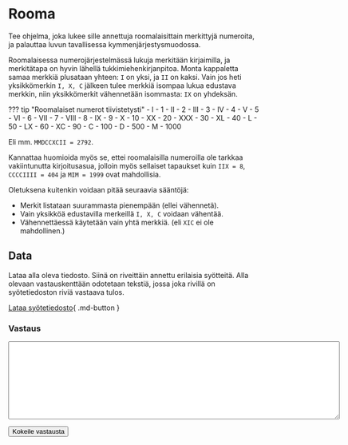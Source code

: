 # Rooma
<!-- 
Ohjelmointi 1
Merkkijono
-->

Tee ohjelma, joka lukee sille annettuja roomalaisittain merkittyjä numeroita, ja palauttaa luvun tavallisessa kymmenjärjestysmuodossa.

Roomalaisessa numerojärjestelmässä lukuja merkitään kirjaimilla, ja merkitätapa on hyvin lähellä tukkimiehenkirjanpitoa. Monta kappaletta samaa merkkiä plusataan yhteen: `I` on yksi, ja `II` on kaksi. Vain jos heti yksikkömerkin `I, X, C` jälkeen tulee merkkiä isompaa lukua edustava merkkin, niin yksikkömerkit vähennetään isommasta: `IX` on yhdeksän.

??? tip "Roomalaiset numerot tiivistetysti"
    - I - 1
    - II - 2
    - III - 3
    - IV - 4
    - V - 5
    - VI - 6 
    - VII - 7
    - VIII - 8
    - IX - 9
    - X - 10
    - XX - 20
    - XXX - 30
    - XL - 40
    - L - 50
    - LX - 60
    - XC - 90
    - C - 100
    - D - 500
    - M - 1000

Eli mm. `MMDCCXCII = 2792`.


Kannattaa huomioida myös se, ettei roomalaisilla numeroilla ole tarkkaa vakiintunutta kirjoitusasua, jolloin myös sellaiset tapaukset kuin `IIX = 8`, `CCCCIIII = 404` ja `MIM = 1999` ovat mahdollisia.

Oletuksena kuitenkin voidaan pitää seuraavia sääntöjä:

 - Merkit listataan suurammasta pienempään (ellei vähennetä).
 - Vain yksikköä edustavilla merkeillä `I, X, C` voidaan vähentää.
 - Vähennettäessä käytetään vain yhtä merkkiä. (eli `XIC` ei ole mahdollinen.)



## Data

Lataa alla oleva tiedosto. Siinä on riveittäin annettu erilaisia syötteitä. Alla olevaan vastauskenttään odotetaan tekstiä, jossa joka rivillä on syötetiedoston riviä vastaava tulos.

[Lataa syötetiedosto](../syotteet/rooma_input.txt){ .md-button }


### Vastaus

<textarea rows="10" cols="80" id="tulos"></textarea>
<button class="md-button md-button--primary" id="submit_button">Kokeile vastausta</button>
<div style="display: none;" id="vastaustiedosto">../../syotteet/rooma_output.txt</div>
<div style="display: none;" id="tehtavatiedosto">../../syotteet/rooma_input.txt</div>
<div style="text_color: red" id="virhelista"></div>
